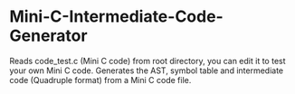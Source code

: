 # Mini-C-Intermediate-Code-Generator

Reads code_test.c (Mini C code) from root directory, you can edit it to test your own Mini C code.
Generates the AST, symbol table and intermediate code (Quadruple format) from a Mini C code file.
